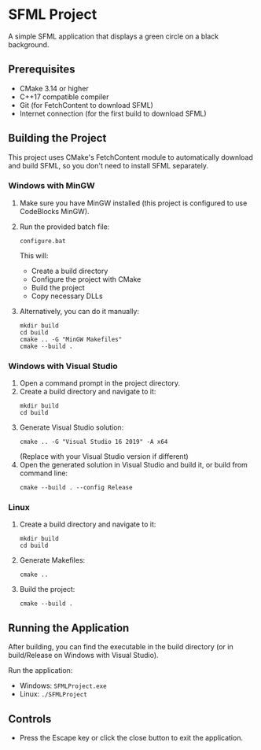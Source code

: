 # SFML Project

A simple SFML application that displays a green circle on a black background.

## Prerequisites

- CMake 3.14 or higher
- C++17 compatible compiler
- Git (for FetchContent to download SFML)
- Internet connection (for the first build to download SFML)

## Building the Project

This project uses CMake's FetchContent module to automatically download and build SFML, so you don't need to install SFML separately.

### Windows with MinGW

1. Make sure you have MinGW installed (this project is configured to use CodeBlocks MinGW).
2. Run the provided batch file:
   ```
   configure.bat
   ```
   
   This will:
   - Create a build directory
   - Configure the project with CMake
   - Build the project
   - Copy necessary DLLs

3. Alternatively, you can do it manually:
   ```
   mkdir build
   cd build
   cmake .. -G "MinGW Makefiles"
   cmake --build .
   ```

### Windows with Visual Studio

1. Open a command prompt in the project directory.
2. Create a build directory and navigate to it:
   ```
   mkdir build
   cd build
   ```
3. Generate Visual Studio solution:
   ```
   cmake .. -G "Visual Studio 16 2019" -A x64
   ```
   (Replace with your Visual Studio version if different)
4. Open the generated solution in Visual Studio and build it, or build from command line:
   ```
   cmake --build . --config Release
   ```

### Linux

1. Create a build directory and navigate to it:
   ```
   mkdir build
   cd build
   ```
2. Generate Makefiles:
   ```
   cmake ..
   ```
3. Build the project:
   ```
   cmake --build .
   ```

## Running the Application

After building, you can find the executable in the build directory (or in build/Release on Windows with Visual Studio).

Run the application:
- Windows: `SFMLProject.exe`
- Linux: `./SFMLProject`

## Controls

- Press the Escape key or click the close button to exit the application. 